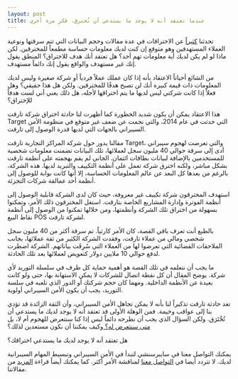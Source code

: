 ```yaml
---
layout: post
title: عندما تعتقد أنه لا يوجد ما يستدعي أن تُخترق، فكر مرة أخرى
---
```


تحدثنا [كثيراً](https://blog.cybersenshi.com/) عن الاختراقات في عدة مقالات وحجم البيانات التي تتم سرقتها ونوعية العملاء المستهدفين وهو متوقع إن كنت لديك معلومات حساسة مطمعاً للمخترقين. لكن ماذا لو لم يكن لديك أية معلومات تهم أحد؟ هل تعتقد أنك هدف للاختراق؟ المنطق يقول إنك غير مستهدف والواقع يقول إنك دائماً مستهدف.

من الشائع أحياناً الاعتقاد بأنه إذا كان عملك عملاً فردياً أو شركة صغيرة وليس لديك المعلومات ذات قيمة كبيرة أنك لن تصبح هدفًا للمخترقين. ولكن هل هذا حقيقي؟ وهل فعلاً إذا كانت شركتي ليس لديها ما يتم اختراقها لأجله، هل ذلك يعني أني لست هدفاً للإختراق؟

هذا الاعتقاد يمكن أن يكون شديد الخطورة كما أظهرت لنا حادثة اختراق شركة تارقت Target التي حدثت في عام 2014، والتي نجمت عن ضعف غير متوقع في منظومة الأمن السيبراني بالجهات التي لديها قدرة الوصول إلى تارقت.

مقالنا يدور حول شركة المراكز التجارية تارقت Target، والتي تعرضت لهجوم سيبراني أدى إلى سرقة حوالي 40 مليون سجل لعملائها، تلك البيانات تضمنت معلومات شخصية للمستخدمين بالإضافة لبيانات بطاقات ائتمان. 
الجاني لم يقم بهجمته على أنظمة تارقت بشكل مباشر، ولكنه اخترق شركة تعمل على أنظمة التكييف والتبريد لديها. هذه الشركة، بالرغم من بعدها كل البعد عن عالم المعلومات الحساسة، إلا أنها كانت بوابة للوصول إلى أنظمة أحد عمالقة شركات التجزئة.

استهدف المخترقون شركة تكييف غير معروفة، حيث كان لدى الشركة قابلية الوصول إلى أنظمة الفوترة وإدارة المشاريع الخاصة بتارقت. استغل المخترقون ذلك الأمر، وتمكنوا بسهولة من اختراق تلك الشركة وأنظمتها، ومن خلالها تمكنوا من الوصول إلى أنظمة نقاط البيع POS لشركة تارقت.

بالطبع أنت تعرف باقي القصة، كان الأمر كارثياً. تم سرقة أكثر من 40 مليون سجل شخصي ومالي من عملاء تارقت، وفقدت الشركة الكثير من ثقة عملائها، بجانب الملاحقات القضائية التي تعرضوا لها من العملاء التي سُرِقَت بياناتهم. الشركة اضطرت لدفع حوالي 10 ملايين دولار كتعويض لعملائها بعد تلك الحادثة.

ما يجب أن نتعلمه في تلك القصة هو أهمية حماية كل طرف في سلسلة التوريد لأي شركة. يوضح المقال أن كل نقطة اتصال للشركات لا يمكن الاستهانة بها، حتى ولو كانت بعيدة عن الأنظمة الداخلية. ومهما كان حجم شركتك أو الدور الذي تلعبه في سلسة التوريد، يجب أن يكون الأمن السيبراني أولوية.

تعد حادثة تارقت تذكيراً لنا بأنه لا يمكن تجاهل الأمن السيبراني، وأن الثقة الزائدة قد تؤدي بنا إلى عواقب وخيمة. فمن الوهلة الأولى قد تعتقد أنه لا يوجد لديك ما يستدعي أن تُخْتَرَق. ولكن السؤال الذي يجب أن نطرحه دائماً ليس إذا كنا سنتعرض للهجوم أم لا، [بل متى سنتعرض له؟ ](https://blog.cybersenshi.com/covid19-and-major-attack-solarwinds/) وكيف يمكننا أن نكون مستعدين لذلك؟


هل تعتقد أنه لا يوجد لديك ما يستدعي اختراقك؟

يمكنك التواصل معنا في سايبرسنشي لتبدأ في الأمن السيبراني وتبسيط المهام السيبرانية لديك. لا تتردد أيضا في [التواصل معنا](https://www.cybersenshi.com/#contactUsBlock) لمناقشة الأمر أكثر. كما يمكنك أيضاً قراءة [المزيد](https://blog.cybersenshi.com/) من مقالاتنا.
